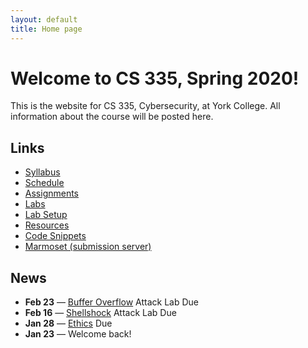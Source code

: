 ```yaml
---
layout: default
title: Home page
---
```

# Welcome to CS 335, Spring 2020!

This is the website for CS 335, Cybersecurity, at York College. All information about the course will be posted here.

## Links

* [Syllabus](syllabus/index.html)
* [Schedule](schedule/index.html)
* [Assignments](assignments/index.html)
* [Labs](labs/index.html)
* [Lab Setup](labs/setup.html)
* [Resources](resources/index.html)
* [Code Snippets](code/index.html)
* [Marmoset (submission server)](https://cs.ycp.edu/marmoset)


## News

* **Feb 23** &mdash; [Buffer Overflow](labs/buffer_overflow.html) Attack Lab Due
* **Feb 16** &mdash; [Shellshock](labs/shellshock.html) Attack Lab Due
* **Jan 28** &mdash; [Ethics](assignments/ethics.html) Due
* **Jan 23** &mdash; Welcome back!
